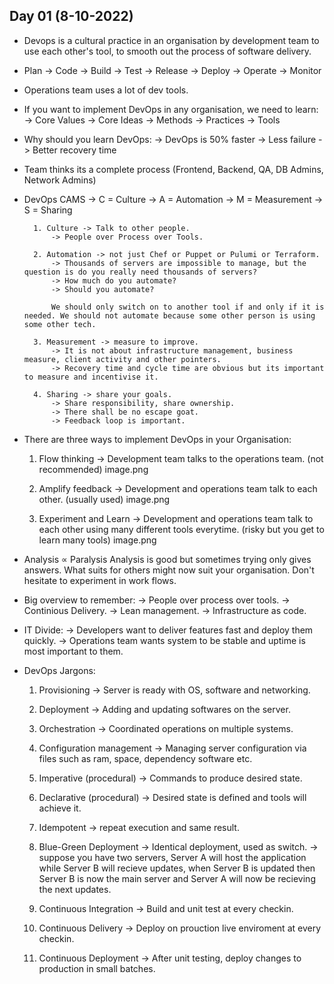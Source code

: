 ## Day 01 (8-10-2022)
- Devops is a cultural practice  in an organisation by development team to use each other's tool, to smooth out the process of software delivery.

- Plan -> Code -> Build -> Test -> Release -> Deploy -> Operate -> Monitor

- Operations team uses a lot of dev tools.

- If you want to implement DevOps in any organisation, we need to learn:
    -> Core Values
    -> Core Ideas
    -> Methods
    -> Practices
    -> Tools

- Why should you learn DevOps:
    -> DevOps is 50% faster
    -> Less failure
    -> Better recovery time

- Team thinks its a complete process (Frontend, Backend, QA, DB Admins, Network Admins)

- DevOps CAMS
    -> C = Culture
    -> A = Automation
    -> M = Measurement
    -> S = Sharing
    
        1. Culture -> Talk to other people.
            -> People over Process over Tools.

        2. Automation -> not just Chef or Puppet or Pulumi or Terraform.
            -> Thousands of servers are impossible to manage, but the question is do you really need thousands of servers?
            -> How much do you automate?
            -> Should you automate?

            We should only switch on to another tool if and only if it is needed. We should not automate because some other person is using some other tech.

        3. Measurement -> measure to improve.
            -> It is not about infrastructure management, business measure, client activity and other pointers.
            -> Recovery time and cycle time are obvious but its important to measure and incentivise it.

        4. Sharing -> share your goals.
            -> Share responsibility, share ownership.
            -> There shall be no escape goat.
            -> Feedback loop is important.

- There are three ways to implement DevOps in your Organisation:
    1. Flow thinking -> Development team talks to the operations team.
    (not recommended)
    image.png

    2. Amplify feedback -> Development and operations team talk to each other.
    (usually used)
    image.png

    3. Experiment and Learn -> Development and operations team talk to each other using many different tools everytime.
    (risky but you get to learn many tools)
    image.png

- Analysis ∝ Paralysis
    Analysis is good but sometimes trying only gives answers. What suits for others might now suit your organisation. Don't hesitate to experiment in work flows.

- Big overview to remember:
    -> People over process over tools.
    -> Continious Delivery.
    -> Lean management.
    -> Infrastructure as code.

- IT Divide:
    -> Developers want to deliver features fast and deploy them quickly.
    -> Operations team wants system to be stable and uptime is most important to them.

- DevOps Jargons:
    1. Provisioning -> Server is ready with OS, software and networking.
    
    2. Deployment -> Adding and updating softwares on the server.

    3. Orchestration -> Coordinated operations on multiple systems.

    4. Configuration management -> Managing server configuration via files such as ram, space, dependency software etc.

    5. Imperative (procedural) -> Commands to produce desired state.

    6. Declarative (procedural) -> Desired state is defined and tools will achieve it.

    7. Idempotent -> repeat execution and same result.

    8. Blue-Green Deployment -> Identical deployment, used as switch.
        -> suppose you have two servers, Server A will host the application while Server B will recieve updates, when Server B is updated then Server B is now the main server and Server A will now be recieving the next updates.

    9. Continuous Integration -> Build and unit test at every checkin.

    10. Continuous Delivery -> Deploy on prouction live enviroment at every checkin.

    11. Continuous Deployment -> After unit testing, deploy changes to production in small batches.